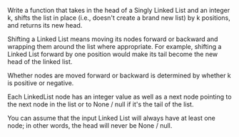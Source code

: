 Write a function that takes in the head of
a Singly Linked List and an integer k,
shifts the list in place
(i.e., doesn't create a brand new list)
by k positions, and returns its new head.

Shifting a Linked List means moving
its nodes forward or backward and
wrapping them around the list where
appropriate. For example, shifting a Linked
List forward by one position would make its
tail become the new head of the linked list.

Whether nodes are moved forward or backward
is determined by whether k is positive or negative.

Each LinkedList node has an integer value
as well as a next node pointing to the next
node in the list or to None / null if it's
the tail of the list.

You can assume that the input Linked List
will always have at least one node; in other
words, the head will never be None / null.
